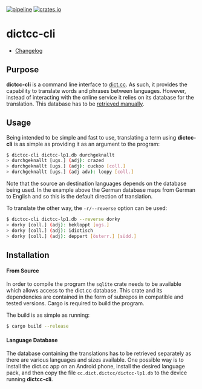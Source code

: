 [![pipeline](https://gitlab.com/d-e-s-o/dictcc-cli/badges/master/pipeline.svg)](https://gitlab.com/d-e-s-o/dictcc-cli/commits/master)
[![crates.io](https://img.shields.io/crates/v/dictcc-cli.svg)](https://crates.io/crates/dictcc-cli)

dictcc-cli
==========

- [Changelog](CHANGELOG.md)

Purpose
-------

**dictcc-cli** is a command line interface to
[dict.cc](https://www.dict.cc/). As such, it provides the capability to
translate words and phrases between languages. However, instead of
interacting with the online service it relies on its database for the
translation. This database has to be [retrieved
manually](#language-database).


Usage
-----

Being intended to be simple and fast to use, translating a term using
**dictcc-cli** is as simple as providing it as an argument to the
program:
```bash
$ dictcc-cli dictcc-lp1.db durchgeknallt
> durchgeknallt [ugs.] (adj): crazed
> durchgeknallt [ugs.] (adj): cuckoo [coll.]
> durchgeknallt [ugs.] (adj adv): loopy [coll.]
```

Note that the source an destination languages depends on the database
being used. In the example above the German database maps from German to
English and so this is the default direction of translation.

To translate the other way, the `-r/--reverse` option can be used:
```bash
$ dictcc-cli dictcc-lp1.db --reverse dorky
> dorky [coll.] (adj): bekloppt [ugs.]
> dorky [coll.] (adj): idiotisch
> dorky [coll.] (adj): deppert [österr.] [südd.]
```


Installation
------------

#### From Source
In order to compile the program the `sqlite` crate needs to be available
which allows access to the dict.cc database. This crate and its dependencies
are contained in the form of subrepos in compatible and tested versions. Cargo
is required to build the program.

The build is as simple as running:
```bash
$ cargo build --release
```

#### Language Database
The database containing the translations has to be retrieved separately
as there are various languages and sizes available. One possible way is
to install the dict.cc app on an Android phone, install the desired
language pack, and then copy the file `cc.dict.dictcc/dictcc-lp1.db` to
the device running **dictcc-cli**.

